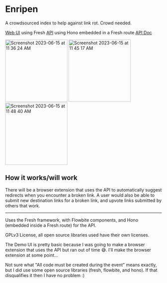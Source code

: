 # Enripen
A crowdsourced index to help against link rot. Crowd needed.

[Web UI](https://enripen.deno.dev/) using Fresh
[API](https://enripen.deno.dev/api) using Hono embedded in a Fresh route
[API Doc](https://enripen.deno.dev/api/docs)

<img width="200" alt="Screenshot 2023-06-15 at 11 36 24 AM" src="https://github.com/denoland/deno-kv-hackathon/assets/58201828/b5893be4-8a4c-4c59-861c-bf662e01b07c">

<img width="200" alt="Screenshot 2023-06-15 at 11 45 17 AM" src="https://github.com/denoland/deno-kv-hackathon/assets/58201828/35276ad7-5e0b-4279-b688-e418a974efad">

<img width="200" alt="Screenshot 2023-06-15 at 11 48 40 AM" src="https://github.com/denoland/deno-kv-hackathon/assets/58201828/88c31e38-2f1b-4f6e-a198-7c30c10a38a1">


## How it works/will work
There will be a browser extension that uses the API to automatically suggest redirects when you encounter a broken link. A user would also be able to submit new destination links for a broken link, and upvote links submitted by others that work.

---

Uses the Fresh framework, with Flowbite components, and Hono (embedded inside a Fresh route) for the API.

GPLv3 License, all open source libraries used have their own licenses.

The Demo UI is pretty basic because I was going to make a browser extension that uses the API but ran out of time 😅. I'll make the browser extension at some point...

Not sure what "All code must be created during the event" means exactly, but I did use some open source libraries (fresh, flowbite, and hono). If that disqualifies it then I have no problem :)
